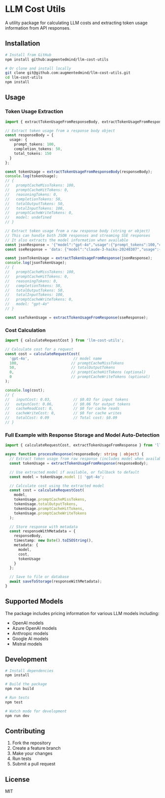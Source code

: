# LLM Cost Utils

A utility package for calculating LLM costs and extracting token usage information from API responses.

## Installation

```bash
# Install from GitHub
npm install github:augmentedmind/llm-cost-utils

# Or clone and install locally
git clone git@github.com:augmentedmind/llm-cost-utils.git
cd llm-cost-utils
npm install
```

## Usage

### Token Usage Extraction

```typescript
import { extractTokenUsageFromResponseBody, extractTokenUsageFromResponse } from 'llm-cost-utils';

// Extract token usage from a response body object
const responseBody = {
  usage: {
    prompt_tokens: 100,
    completion_tokens: 50,
    total_tokens: 150
  }
};

const tokenUsage = extractTokenUsageFromResponseBody(responseBody);
console.log(tokenUsage);
// {
//   promptCacheMissTokens: 100,
//   promptCacheHitTokens: 0,
//   reasoningTokens: 0,
//   completionTokens: 50,
//   totalOutputTokens: 50,
//   totalInputTokens: 100,
//   promptCacheWriteTokens: 0,
//   model: undefined
// }

// Extract token usage from a raw response body (string or object)
// This can handle both JSON responses and streaming SSE responses
// It also extracts the model information when available
const jsonResponse = '{"model":"gpt-4o","usage":{"prompt_tokens":100,"completion_tokens":50,"total_tokens":150}}';
const sseResponse = 'data: {"model":"claude-3-haiku-20240307","usage":{"prompt_tokens":100,"completion_tokens":50}}\n\n';

const jsonTokenUsage = extractTokenUsageFromResponse(jsonResponse);
console.log(jsonTokenUsage);
// {
//   promptCacheMissTokens: 100,
//   promptCacheHitTokens: 0,
//   reasoningTokens: 0,
//   completionTokens: 50,
//   totalOutputTokens: 50,
//   totalInputTokens: 100,
//   promptCacheWriteTokens: 0,
//   model: "gpt-4o"
// }

const sseTokenUsage = extractTokenUsageFromResponse(sseResponse);
```

### Cost Calculation

```typescript
import { calculateRequestCost } from 'llm-cost-utils';

// Calculate cost for a request
const cost = calculateRequestCost(
  'gpt-4o',                    // model name
  100,                        // promptCacheMissTokens
  50,                         // totalOutputTokens
  0,                          // promptCacheHitTokens (optional)
  0                           // promptCacheWriteTokens (optional)
);

console.log(cost);
// {
//   inputCost: 0.03,          // $0.03 for input tokens
//   outputCost: 0.06,         // $0.06 for output tokens
//   cacheReadCost: 0,         // $0 for cache reads
//   cacheWriteCost: 0,        // $0 for cache writes
//   totalCost: 0.09           // Total cost: $0.09
// }
```

### Full Example with Response Storage and Model Auto-Detection

```typescript
import { calculateRequestCost, extractTokenUsageFromResponse } from 'llm-cost-utils';

async function processResponse(responseBody: string | object) {
  // Extract token usage from raw response (includes model when available)
  const tokenUsage = extractTokenUsageFromResponse(responseBody);

  // Use extracted model if available, or fallback to default
  const model = tokenUsage.model || 'gpt-4o';

  // Calculate cost using the extracted model
  const cost = calculateRequestCost(
    model,
    tokenUsage.promptCacheMissTokens,
    tokenUsage.totalOutputTokens,
    tokenUsage.promptCacheHitTokens,
    tokenUsage.promptCacheWriteTokens
  );

  // Store response with metadata
  const responseWithMetadata = {
    responseBody,
    timestamp: new Date().toISOString(),
    metadata: {
      model,
      cost,
      tokenUsage
    }
  };

  // Save to file or database
  await saveToStorage(responseWithMetadata);
}
```

## Supported Models

The package includes pricing information for various LLM models including:
- OpenAI models
- Azure OpenAI models
- Anthropic models
- Google AI models
- Mistral models

## Development

```bash
# Install dependencies
npm install

# Build the package
npm run build

# Run tests
npm test

# Watch mode for development
npm run dev
```

## Contributing

1. Fork the repository
2. Create a feature branch
3. Make your changes
4. Run tests
5. Submit a pull request

## License

MIT
